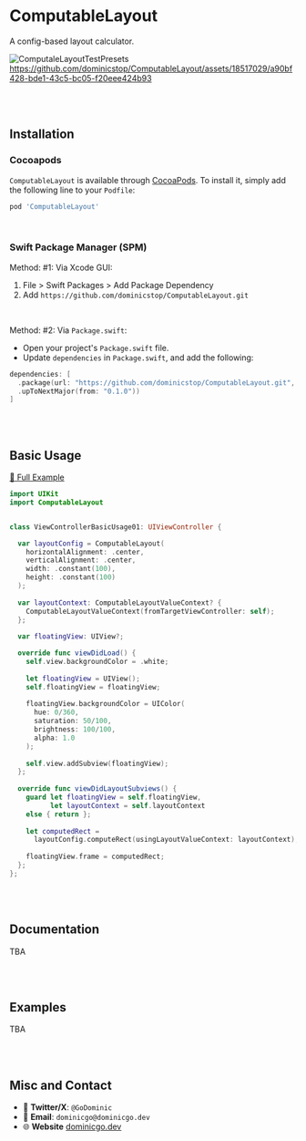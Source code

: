 # ComputableLayout

A config-based layout calculator.

![ComputaleLayoutTestPresets](./Assets/2023-08-25-ComputaleLayoutTestPresets-02.gif)
https://github.com/dominicstop/ComputableLayout/assets/18517029/a90bf428-bde1-43c5-bc05-f20eee424b93

<br><br>

## Installation
### Cocoapods

`ComputableLayout` is available through [CocoaPods](https://cocoapods.org). To install it, simply add the following line to your `Podfile`:

```ruby
pod 'ComputableLayout'
```

<br>

### Swift Package Manager (SPM)

Method: #1: Via Xcode GUI:

1. File > Swift Packages > Add Package Dependency
2. Add `https://github.com/dominicstop/ComputableLayout.git`

<br>

Method: #2: Via `Package.swift`:

* Open your project's `Package.swift` file.
* Update `dependencies` in `Package.swift`, and add the following:

```swift
dependencies: [
  .package(url: "https://github.com/dominicstop/ComputableLayout.git",
  .upToNextMajor(from: "0.1.0"))
]
```

<br><br>

## Basic Usage

[🔗 Full Example](./Example/Examples/ViewControllerBasicUsage01.swift)

```swift
import UIKit
import ComputableLayout


class ViewControllerBasicUsage01: UIViewController {

  var layoutConfig = ComputableLayout(
    horizontalAlignment: .center,
    verticalAlignment: .center,
    width: .constant(100),
    height: .constant(100)
  );
  
  var layoutContext: ComputableLayoutValueContext? {
    ComputableLayoutValueContext(fromTargetViewController: self);
  };
  
  var floatingView: UIView?;

  override func viewDidLoad() {
    self.view.backgroundColor = .white;
    
    let floatingView = UIView();
    self.floatingView = floatingView;
    
    floatingView.backgroundColor = UIColor(
      hue: 0/360,
      saturation: 50/100,
      brightness: 100/100,
      alpha: 1.0
    );
  
    self.view.addSubview(floatingView);
  };
  
  override func viewDidLayoutSubviews() {
    guard let floatingView = self.floatingView,
          let layoutContext = self.layoutContext
    else { return };
    
    let computedRect =
      layoutConfig.computeRect(usingLayoutValueContext: layoutContext);
    
    floatingView.frame = computedRect;
  };
};
```

<br><br>

## Documentation

TBA

<br><br>

## Examples

TBA

<br><br>

## Misc and Contact

* 🐤 **Twitter/X**: `@GoDominic`
* 💌 **Email**: `dominicgo@dominicgo.dev`
* 🌐 **Website** [dominicgo.dev](https://dominicgo.dev)
